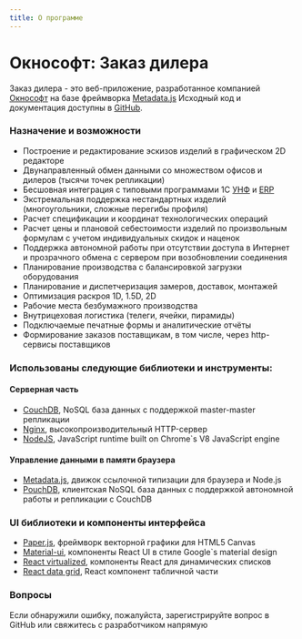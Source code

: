 ```yaml
---
title: О программе
---
```

# Окнософт: Заказ дилера

Заказ дилера - это веб-приложение, разработанное компанией [Окнософт](https://oknosoft.ru) на базе фреймворка [Metadata.js](https://oknosoft.ru/metadata)
Исходный код и документация доступны в [GitHub](https://github.com/oknosoft/windowbuilder).

### Назначение и возможности
- Построение и редактирование эскизов изделий в графическом 2D редакторе
- Двунаправленный обмен данными со множеством офисов и дилеров (тысячи точек репликации)
- Бесшовная интеграция с типовыми программами 1С [УНФ](https://v8.1c.ru/small.biz) и [ERP](https://v8.1c.ru/erp)
- Экстремальная поддержка нестандартных изделий (многоугольники, сложные перегибы профиля)
- Расчет спецификации и координат технологических операций
- Расчет цены и плановой себестоимости изделий по произвольным формулам с учетом индивидуальных скидок и наценок
- Поддержка автономной работы при отсутствии доступа в Интернет и прозрачного обмена с сервером при возобновлении соединения
- Планирование производства с балансировкой загрузки оборудования
- Планирование и диспетчеризация замеров, доставок, монтажей
- Оптимизация раскроя 1D, 1.5D, 2D
- Рабочие места безбумажного производства
- Внутрицеховая логистика (телеги, ячейки, пирамиды)
- Подключаемые печатные формы и аналитические отчёты
- Формирование заказов поставщикам, в том числе, через http-сервисы поставщиков

### Использованы следующие библиотеки и инструменты:

#### Серверная часть
- [CouchDB](https://couchdb.apache.org), NoSQL база данных с поддержкой master-master репликации
- [Nginx](https://nginx.org/ru), высокопроизводительный HTTP-сервер
- [NodeJS](https://nodejs.org/ru), JavaScript runtime built on Chrome`s V8 JavaScript engine

#### Управление данными в памяти браузера
- [Metadata.js](https://github.com/oknosoft/metadata.js/tree/develop), движок ссылочной типизации для браузера и Node.js
- [PouchDB](https://pouchdb.com), клиентская NoSQL база данных с поддержкой автономной работы и репликации с CouchDB

### UI библиотеки и компоненты интерфейса
- [Paper.js](http://paperjs.org/reference/global), фреймворк векторной графики для HTML5 Canvas
- [Material-ui](https://mui.com), компоненты React UI в стиле Google`s material design
- [React virtualized](https://github.com/bvaughn/react-virtualized), компоненты React для динамических списков
- [React data grid](https://github.com/adazzle/react-data-grid), React компонент табличной части

### Вопросы
Если обнаружили ошибку, пожалуйста, зарегистрируйте вопрос в GitHub или свяжитесь с разработчиком напрямую
